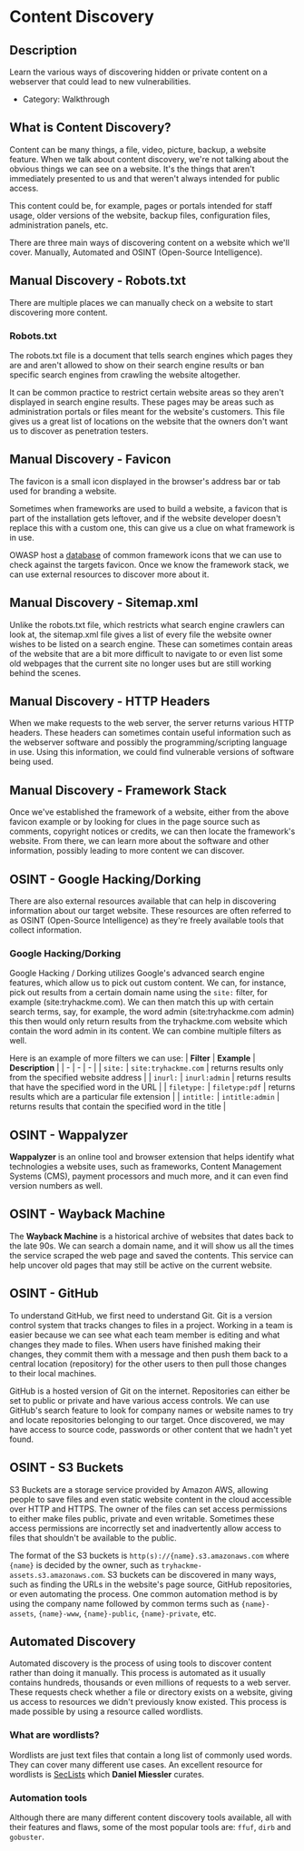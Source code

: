 # Content Discovery

## Description

Learn the various ways of discovering hidden or private content on a webserver that could lead to new vulnerabilities.
* Category: Walkthrough

## What is Content Discovery?

Content can be many things, a file, video, picture, backup, a website feature. When we talk about content discovery, we're not talking about the obvious things we can see on a website. It's the things that aren't immediately presented to us and that weren't always intended for public access.

This content could be, for example, pages or portals intended for staff usage, older versions of the website, backup files, configuration files, administration panels, etc.

There are three main ways of discovering content on a website which we'll cover. Manually, Automated and OSINT (Open-Source Intelligence).

## Manual Discovery - Robots.txt

There are multiple places we can manually check on a website to start discovering more content.

### Robots.txt

The robots.txt file is a document that tells search engines which pages they are and aren't allowed to show on their search engine results or ban specific search engines from crawling the website altogether.

It can be common practice to restrict certain website areas so they aren't displayed in search engine results. These pages may be areas such as administration portals or files meant for the website's customers. This file gives us a great list of locations on the website that the owners don't want us to discover as penetration testers.

## Manual Discovery - Favicon

The favicon is a small icon displayed in the browser's address bar or tab used for branding a website.

Sometimes when frameworks are used to build a website, a favicon that is part of the installation gets leftover, and if the website developer doesn't replace this with a custom one, this can give us a clue on what framework is in use.

OWASP host a [database](https://wiki.owasp.org/index.php/OWASP_favicon_database) of common framework icons that we can use to check against the targets favicon. Once we know the framework stack, we can use external resources to discover more about it.

## Manual Discovery - Sitemap.xml

Unlike the robots.txt file, which restricts what search engine crawlers can look at, the sitemap.xml file gives a list of every file the website owner wishes to be listed on a search engine. These can sometimes contain areas of the website that are a bit more difficult to navigate to or even list some old webpages that the current site no longer uses but are still working behind the scenes.

## Manual Discovery - HTTP Headers

When we make requests to the web server, the server returns various HTTP headers. These headers can sometimes contain useful information such as the webserver software and possibly the programming/scripting language in use. Using this information, we could find vulnerable versions of software being used.

## Manual Discovery - Framework Stack

Once we've established the framework of a website, either from the above favicon example or by looking for clues in the page source such as comments, copyright notices or credits, we can then locate the framework's website. From there, we can learn more about the software and other information, possibly leading to more content we can discover.

## OSINT - Google Hacking/Dorking

There are also external resources available that can help in discovering information about our target website. These resources are often referred to as OSINT (Open-Source Intelligence) as they're freely available tools that collect information.

### Google Hacking/Dorking

Google Hacking / Dorking utilizes Google's advanced search engine features, which allow us to pick out custom content. We can, for instance, pick out results from a certain domain name using the `site:` filter, for example (site:tryhackme.com). We can then match this up with certain search terms, say, for example, the word admin (site:tryhackme.com admin) this then would only return results from the tryhackme.com website which contain the word admin in its content. We can combine multiple filters as well.

Here is an example of more filters we can use:
| **Filter** | **Example** | **Description** |
| - | - | - |
| `site:` | `site:tryhackme.com` | returns results only from the specified website address |
| `inurl:` | `inurl:admin` | returns results that have the specified word in the URL |
| `filetype:` | `filetype:pdf` | returns results which are a particular file extension |
| `intitle:` | `intitle:admin` | returns results that contain the specified word in the title |

## OSINT - Wappalyzer

**Wappalyzer** is an online tool and browser extension that helps identify what technologies a website uses, such as frameworks, Content Management Systems (CMS), payment processors and much more, and it can even find version numbers as well.

## OSINT - Wayback Machine

The **Wayback Machine** is a historical archive of websites that dates back to the late 90s. We can search a domain name, and it will show us all the times the service scraped the web page and saved the contents. This service can help uncover old pages that may still be active on the current website.

## OSINT - GitHub

To understand GitHub, we first need to understand Git. Git is a version control system that tracks changes to files in a project. Working in a team is easier because we can see what each team member is editing and what changes they made to files. When users have finished making their changes, they commit them with a message and then push them back to a central location (repository) for the other users to then pull those changes to their local machines.

GitHub is a hosted version of Git on the internet. Repositories can either be set to public or private and have various access controls. We can use GitHub's search feature to look for company names or website names to try and locate repositories belonging to our target. Once discovered, we may have access to source code, passwords or other content that we hadn't yet found.

## OSINT - S3 Buckets

S3 Buckets are a storage service provided by Amazon AWS, allowing people to save files and even static website content in the cloud accessible over HTTP and HTTPS. The owner of the files can set access permissions to either make files public, private and even writable. Sometimes these access permissions are incorrectly set and inadvertently allow access to files that shouldn't be available to the public.

The format of the S3 buckets is `http(s)://{name}.s3.amazonaws.com` where `{name}` is decided by the owner, such as `tryhackme-assets.s3.amazonaws.com`. S3 buckets can be discovered in many ways, such as finding the URLs in the website's page source, GitHub repositories, or even automating the process. One common automation method is by using the company name followed by common terms such as `{name}-assets`, `{name}-www`, `{name}-public`, `{name}-private`, etc.

## Automated Discovery

Automated discovery is the process of using tools to discover content rather than doing it manually. This process is automated as it usually contains hundreds, thousands or even millions of requests to a web server. These requests check whether a file or directory exists on a website, giving us access to resources we didn't previously know existed. This process is made possible by using a resource called wordlists.

### What are wordlists?

Wordlists are just text files that contain a long list of commonly used words. They can cover many different use cases. An excellent resource for wordlists is [SecLists](https://github.com/danielmiessler/SecLists) which **Daniel Miessler** curates.

### Automation tools

Although there are many different content discovery tools available, all with their features and flaws, some of the most popular tools are: `ffuf`, `dirb` and `gobuster`.
